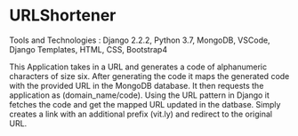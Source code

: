 # URLShortener

Tools and Technologies : Django 2.2.2, Python 3.7, MongoDB, VSCode, Django Templates, HTML, CSS, Bootstrap4

This Application takes in a URL and generates a code of alphanumeric characters of size six. 
After generating the code it maps the generated code with the provided URL in the MongoDB database.
It then requests the application as (domain_name/code).
Using the URL pattern in Django it fetches the code and get the mapped URL updated in the datbase.
Simply creates a link with an additional prefix (vit.ly) and redirect to the original URL. 

